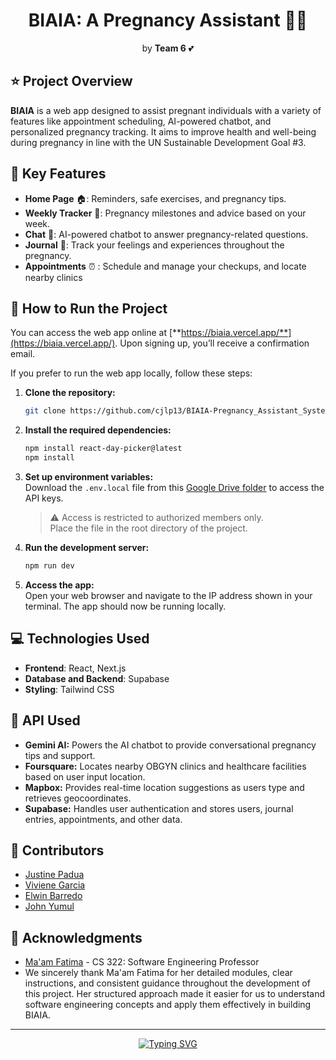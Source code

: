 
<h1 align="center">BIAIA: A Pregnancy Assistant 🤰💖</h1>
<p align="center">by <strong>Team 6</strong> 💕</p>

## ⭐ Project Overview
**BIAIA** is a web app designed to assist pregnant individuals with a variety of features like appointment scheduling, AI-powered chatbot, and personalized pregnancy tracking. It aims to improve health and well-being during pregnancy in line with the UN Sustainable Development Goal #3.

## 📱 Key Features
- **Home Page** 🏠: Reminders, safe exercises, and pregnancy tips.
- **Weekly Tracker** 📅: Pregnancy milestones and advice based on your week.
- **Chat** 💬: AI-powered chatbot to answer pregnancy-related questions.
- **Journal** 📓: Track your feelings and experiences throughout the pregnancy.
- **Appointments** ⏰ :  Schedule and manage your checkups, and locate nearby clinics

## 🏃 How to Run the Project

You can access the web app online at [**https://biaia.vercel.app/**](https://biaia.vercel.app/). Upon signing up, you’ll receive a confirmation email.

If you prefer to run the web app locally, follow these steps:

1. **Clone the repository:**

    ```bash
    git clone https://github.com/cjlp13/BIAIA-Pregnancy_Assistant_System
    ```

2. **Install the required dependencies:**

    ```bash
    npm install react-day-picker@latest
    npm install
    ```

3. **Set up environment variables:**  
   Download the `.env.local` file from this [Google Drive folder](https://drive.google.com/drive/folders/1ecKKWvv0CaN3ee86KD6KzQSfBND3tuLs) to access the API keys.  
   > ⚠️ Access is restricted to authorized members only.  
   Place the file in the root directory of the project.

4. **Run the development server:**

    ```bash
    npm run dev
    ```

5. **Access the app:**  
   Open your web browser and navigate to the IP address shown in your terminal. The app should now be running locally.



## 💻 Technologies Used
- **Frontend**: React, Next.js
- **Database and Backend**: Supabase
- **Styling**: Tailwind CSS


## 🧬 API Used
* **Gemini AI:** Powers the AI chatbot to provide conversational pregnancy tips and support.
* **Foursquare:** Locates nearby OBGYN clinics and healthcare facilities based on user input location.
* **Mapbox:** Provides real-time location suggestions as users type and retrieves geocoordinates. 
* **Supabase:** Handles user authentication and stores users, journal entries, appointments, and other data.

## 👥 Contributors
* [Justine Padua](https://github.com/cjlp13) 
* [Viviene Garcia](https://github.com/VivieneGarcia)  
* [Elwin Barredo](https://github.com/elwintheDEVisor) 
* [John Yumul](https://github.com/John-Yumul)  

## 🌷 Acknowledgments
* [Ma'am Fatima](https://github.com/marieemoiselle) - CS 322: Software Engineering Professor
* We sincerely thank Ma'am Fatima for her detailed modules, clear instructions, and consistent guidance throughout the development of this project. Her structured approach made it easier for us to understand software engineering concepts and apply them effectively in building BIAIA.
---
<p align="center">
  <a href="https://git.io/typing-svg">
    <img src="https://readme-typing-svg.demolab.com?font=&weight=500&size=17&duration=2000&pause=1000&color=F655A63&center=true&vCenter=true&width=435&lines=05+/+07+/+2025" alt="Typing SVG">
  </a>
</p>
